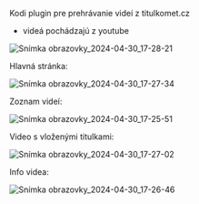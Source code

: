 Kodi plugin pre prehrávanie videí z titulkomet.cz
- videá pochádzajú z youtube

![Snímka obrazovky_2024-04-30_17-28-21](https://github.com/jastrab/plugin.video.titulkomet.cz/assets/6190406/010a6bc2-113d-4ada-8310-3905f6df73fd)

Hlavná stránka:

![Snímka obrazovky_2024-04-30_17-27-34](https://github.com/jastrab/plugin.video.titulkomet.cz/assets/6190406/a1450c1f-34ee-4a5c-b89b-a94e203a8e04)

Zoznam videí:

![Snímka obrazovky_2024-04-30_17-25-51](https://github.com/jastrab/plugin.video.titulkomet.cz/assets/6190406/baf6956b-114c-4fcb-925f-d775a7ac1fce)

Video s vloženými titulkami:

![Snímka obrazovky_2024-04-30_17-27-02](https://github.com/jastrab/plugin.video.titulkomet.cz/assets/6190406/95af72a1-831b-45c3-834f-fbe1bce767be)

Info videa:

![Snímka obrazovky_2024-04-30_17-26-46](https://github.com/jastrab/plugin.video.titulkomet.cz/assets/6190406/545b227e-0d4f-486b-886d-0ff74d05b552)

